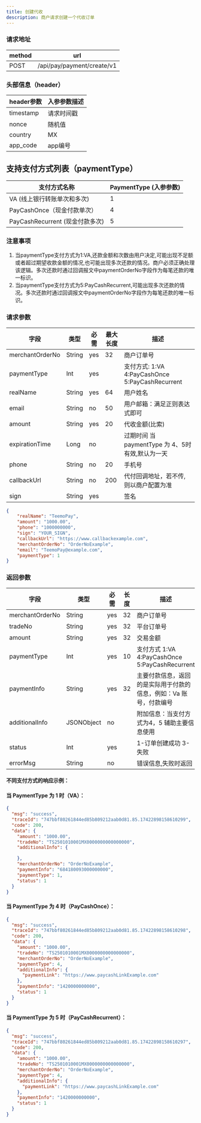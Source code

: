 ```yaml
---
title: 创建代收
description: 商户请求创建一个代收订单
---
```


### 请求地址

| method | url                        |
| ------ | -------------------------- |
| POST   | /api/pay/payment/create/v1 |

### 头部信息（header）

| header参数                  | 入参参数描述 |
|---------------------------|-------|
| timestamp                 | 请求时间戳 |
| nonce                     | 随机值   |
| country                   | MX    |
| app_code                  | app编号 |

## 支持支付方式列表（paymentType）

| 支付方式名称                     | PaymentType (入参参数) |
| ------------------------------ | ---------------------- |
| VA (线上银行转账单次和多次)      | 1                      |
| PayCashOnce（现金付款单次）      | 4                      |
| PayCashRecurrent (现金付款多次)  | 5                      |

### 注意事项
1. 当paymentType支付方式为1:VA,还款金额和次数由用户决定,可能出现不足额或者超过期望收款金额的情况,也可能出现多次还款的情况。商户必须正确处理该逻辑。多次还款时通过回调报文中paymentOrderNo字段作为每笔还款的唯一标识。
2. 当paymentType支付方式为5:PayCashRecurrent,可能出现多次还款的情况。多次还款时通过回调报文中paymentOrderNo字段作为每笔还款的唯一标识。
### 请求参数

| 字段              | 类型   | 必需  | 最大长度 | 描述                                                |
|-----------------| ------ |-----|------|---------------------------------------------------|
| merchantOrderNo | String | yes | 32   | 商户订单号                                             |
| paymentType     | Int    | yes |      | 支付方式: 1:VA 4:PayCashOnce 5:PayCashRecurrent |
| realName        | String | yes | 64   | 用户姓名                                              |
| email           | String | no  | 50   | 用户邮箱：满足正则表达式即可                                    |
| amount          | String | yes | 20   | 代收金额(比索)                                          |
| expirationTime  | Long   | no  |      | 过期时间 当 paymentType 为 4、5时有效,默认为一天                 |
| phone           | String | no  | 20   | 手机号                                               |
| callbackUrl     | String | no  | 200  | 代付回调地址，若不传, 则以商户配置为准                              |
| sign            | String | yes |      | 签名                                                |


```json title="请求示例"
{
    "realName": "TeemoPay",
    "amount": "1000.00",
    "phone": "1000000000",
    "sign": "YOUR_SIGN",
    "callbackUrl": "https://www.callbackexample.com",
    "merchantOrderNo": "OrderNoExample",
    "email": "TeemoPay@example.com",
    "paymentType": 1
}
```

### 返回参数

| 字段            | 类型       | 必需  | 长度 | 描述                                              |
| --------------- | ---------- |-----| ---- |-------------------------------------------------|
| merchantOrderNo | String     | yes | 32   | 商户订单号                                           |
| tradeNo         | String     | yes | 32   | 平台订单号                                           |
| amount          | String     | yes | 32   | 交易金额                                            |
| paymentType     | Int        | yes | 10   | 支付方式 1:VA 4:PayCashOnce 5:PayCashRecurrent |
| paymentInfo     | String     | yes | 32   | 主要付款信息，返回的是实际用于付款的信息，例如：Va 账号，付款编号              |
| additionalInfo  | JSONObject | no  |      | 附加信息：当支付方式为4，5 辅助主要信息使用                         |
| status          | Int        | yes |    | 1-订单创建成功  3-失败                                  |
| errorMsg        | String     | no  |    | 错误信息,失败时返回                                      |


#### 不同支付方式的响应示例：

#### 当 PaymentType 为 1 时（VA）：

```json
{
  "msg": "success",
  "traceId": "747bbf80261844ed85b809212aab0d81.85.17422898158610299",
  "code": 200,
  "data": {
    "amount": "1000.00",
    "tradeNo": "TS2501010001MX0000000000000000",
    "additionalInfo": {

    },
    "merchantOrderNo": "OrderNoExample",
    "paymentInfo": "684180093000000000",
    "paymentType": 1,
    "status": 1
  }
}
```

#### 当 PaymentType 为 4 时（PayCashOnce）：

```json
{
  "msg": "success",
  "traceId": "747bbf80261844ed85b809212aab0d81.85.17422898158610298",
  "code": 200,
  "data": {
    "amount": "1000.00",
    "tradeNo": "TS2501010001MX0000000000000000",
    "merchantOrderNo": "OrderNoExample",
    "paymentType": 4,
    "additionalInfo": {
      "paymentLink": "https://www.paycashLinkExample.com"
    },
    "paymentInfo": "1420000000000",
    "status": 1
  }
}
```

#### 当 PaymentType 为 5 时（PayCashRecurrent）：

```json
{
  "msg": "success",
  "traceId": "747bbf80261844ed85b809212aab0d81.85.17422898158610297",
  "code": 200,
  "data": {
    "amount": "1000.00",
    "tradeNo": "TS2501010001MX0000000000000000",
    "merchantOrderNo": "OrderNoExample",
    "paymentType": 4,
    "additionalInfo": {
      "paymentLink": "https://www.paycashLinkExample.com"
    },
    "paymentInfo": "1420000000000",
    "status": 1
  }
}
```

